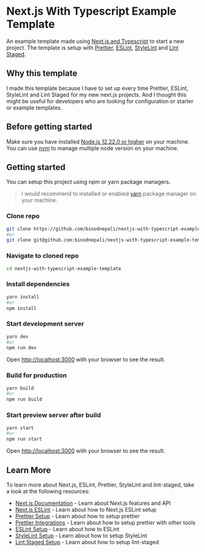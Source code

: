# Next.js With Typescript Example Template

An example template made using [Next.js and Typescript](https://nextjs.org/docs) to start a new project. The template is setup with [Prettier](https://prettier.io/docs/en/install.html), [ESLint](https://eslint.org/docs/user-guide/getting-started), [StyleLint](https://stylelint.io/user-guide/get-started) and [Lint Staged](https://github.com/okonet/lint-staged).

## Why this template

I made this template because I have to set up every time Prettier, ESLint, StyleLint and Lint Staged for my new next.js projects. And I thought this might be useful for developers who are looking for configuration or starter or example templates.

## Before getting started

Make sure you have installed [Node.js 12.22.0 or higher](https://nodejs.org/en/) on your machine. You can use [nvm](https://github.com/nvm-sh/nvm) to manage multiple node version on your machine.

## Getting started

You can setup this project using npm or yarn package managers.

> I would recommend to installed or enabled [yarn](https://yarnpkg.com/getting-started) package manager on your machine.

### Clone repo

```bash
git clone https://github.com/binodnepali/nextjs-with-typescript-example-template.git
#or
git clone git@github.com:binodnepali/nextjs-with-typescript-example-template.git
```

### Navigate to cloned repo

```bash
cd nextjs-with-typescript-example-template
```

### Install dependencies

```bash
yarn install
#or
npm install
```

### Start development server

```bash
yarn dev
#or
npm run dev
```

Open [http://localhost:3000](http://localhost:3000) with your browser to see the result.

### Build for production

```bash
yarn build
#or
npm run build
```

### Start preview server after build

```bash
yarn start
#or
npm run start
```

Open [http://localhost:3000](http://localhost:3000) with your browser to see the result.

## Learn More

To learn more about Next.js, ESLint, Prettier, StyleLint and lint-staged, take a look at the following resources:

* [Next.js Documentation](https://nextjs.org/docs) - Learn about Next.js features and API
* [Next.js ESLint](https://nextjs.org/docs/basic-features/eslint) - Learn about how to Next.js ESLint setup
* [Prettier Setup](https://prettier.io/docs/en/install.html) - Learn about how to setup prettier
* [Prettier Integrations](https://prettier.io/docs/en/related-projects.html) - Learn about how to setup prettier with other tools
* [ESLint Setup](https://eslint.org/docs/user-guide/getting-started) - Learn about how to ESLint
* [StyleLint Setup](https://stylelint.io/user-guide/get-started) - Learn about how to setup StyleLint
* [Lint Staged Setup](https://github.com/okonet/lint-staged) - Learn about how to setup lint-staged
